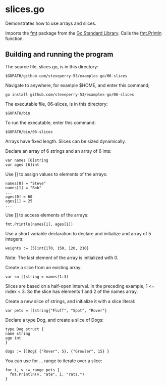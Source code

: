 # slices.go

Demonstrates how to use arrays and slices.

Imports the
[fmt](https://golang.org/pkg/fmt/)
package from the
[Go Standard Library](https://golang.org/pkg/#stdlib).
Calls the
[fmt.Println](https://golang.org/pkg/fmt/#Println) function.

## Building and running the program
    
The source file, slices.go, is in this directory:

    $GOPATH/github.com/steveperry-53/examples-go/06-slices
    
Navigate to anywhere, for example $HOME, and enter this command;

    go install github.com/steveperry-53/examples-go/06-slices
    
The executable file, 06-slices, is in this directory:

    $GOPATH/bin
    
To run the executable, enter this command:

    $GOPATH/bin/06-slices

Arrays have fixed length. Slices can be sized dynamically.

Declare an array of 6 strings and an array of 6 ints:

    var names [6]string
    var ages [6]int
  
Use [] to assign values to elements of the arrays:

    names[0] = "Steve"
    names[1] = "Bob"
    ...
    ages[0] = 60
    ages[1] = 25
    ...

Use [] to access elements of the arrays:

    fmt.Println(names[1], ages[1])

Use a short variable declaration to declare and initialize
and array of 5 integers:

    weights := [5]int{170, 150, 120, 210}

Note: The last element of the array is initialized with 0.

Create a slice from an existing array:

    var sn []string = names[1:3]

Slices are based on a half-open interval. In the preceding example,
1 <= index < 3. So the slice has elements 1 and 2 of the names array.

Create a new slice of strings, and initialize it with a slice literal:

    var pets = []string{"Fluff", "Spot", "Rover"}

Declare a type Dog, and create a slice of Dogs:

    type Dog struct {
    name string
    age int
    }

    dogs := []Dog{ {"Rover", 5}, {"Growler", 15} }

You can use for ... range to iterate over a slice:

    for i, v := range pets {
      fmt.Println(v, "ate", i, "rats.")
    }




     
